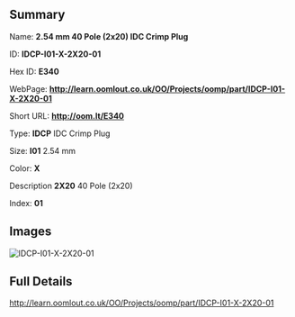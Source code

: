 

## Summary
 
Name: __2.54 mm 40 Pole (2x20) IDC Crimp Plug__

ID: __IDCP-I01-X-2X20-01__

Hex ID: __E340__

WebPage: __http://learn.oomlout.co.uk/OO/Projects/oomp/part/IDCP-I01-X-2X20-01__

Short URL: __http://oom.lt/E340__


Type: __IDCP__ IDC Crimp Plug 

Size: __I01__ 2.54 mm 

Color: __X__  

Description __2X20__ 40 Pole (2x20) 

Index: __01__


## Images
![IDCP-I01-X-2X20-01](http://oomlout.com/oomp-gen/parts/IDCP-I01-X-2X20-01/IDCP-I01-X-2X20-01_420.jpg)



## Full Details

 http://learn.oomlout.co.uk/OO/Projects/oomp/part/IDCP-I01-X-2X20-01














